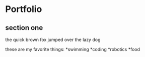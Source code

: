 # Portfolio

## section one

the quick brown fox jumped over the lazy dog

these are my favorite things:
*swimming
*coding
*robotics
*food
